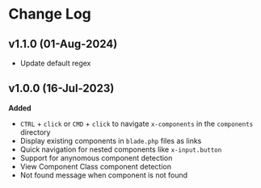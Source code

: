 # Change Log

## v1.1.0 (01-Aug-2024)
- Update default regex

## v1.0.0 (16-Jul-2023)

**Added**
- `CTRL` + `click` or `CMD` + `click` to navigate `x-components` in the `components` directory
- Display existing components in `blade.php` files as links
- Quick navigation for nested components like `x-input.button`
- Support for anynomous component detection
- View Component Class component detection
- Not found message when component is not found